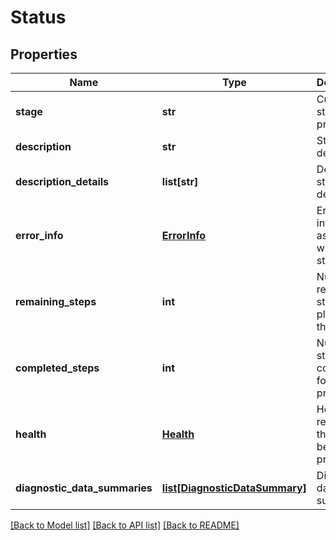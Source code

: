 # Status

## Properties
Name | Type | Description | Notes
------------ | ------------- | ------------- | -------------
**stage** | **str** | Current stage of the process | 
**description** | **str** | Status description | 
**description_details** | **list[str]** | Detailed status description | [optional] 
**error_info** | [**ErrorInfo**](ErrorInfo.md) | Error information associated with the status | [optional] 
**remaining_steps** | **int** | Number of remaining steps planned for the process | 
**completed_steps** | **int** | Number of steps completed for the process | 
**health** | [**Health**](Health.md) | Health reported for the entity being processed | 
**diagnostic_data_summaries** | [**list[DiagnosticDataSummary]**](DiagnosticDataSummary.md) | Diagnostic data summaries | [optional] 

[[Back to Model list]](../README.md#documentation-for-models) [[Back to API list]](../README.md#documentation-for-api-endpoints) [[Back to README]](../README.md)


